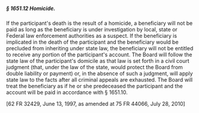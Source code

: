 ##### § 1651.12 Homicide. #####

If the participant's death is the result of a homicide, a beneficiary will not be paid as long as the beneficiary is under investigation by local, state or Federal law enforcement authorities as a suspect. If the beneficiary is implicated in the death of the participant and the beneficiary would be precluded from inheriting under state law, the beneficiary will not be entitled to receive any portion of the participant's account. The Board will follow the state law of the participant's domicile as that law is set forth in a civil court judgment (that, under the law of the state, would protect the Board from double liability or payment) or, in the absence of such a judgment, will apply state law to the facts after all criminal appeals are exhausted. The Board will treat the beneficiary as if he or she predeceased the participant and the account will be paid in accordance with § 1651.10.

[62 FR 32429, June 13, 1997, as amended at 75 FR 44066, July 28, 2010]